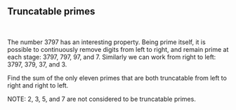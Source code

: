 ## Truncatable primes
<br>
<p>The number 3797 has an interesting property. Being prime itself, it is possible to continuously remove digits from left to right, and remain prime at each stage: 3797, 797, 97, and 7. Similarly we can work from right to left: 3797, 379, 37, and 3.</p>
<p>Find the sum of the only eleven primes that are both truncatable from left to right and right to left.</p>
<p class="smaller">NOTE: 2, 3, 5, and 7 are not considered to be truncatable primes.</p>

